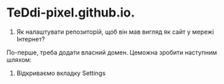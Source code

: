 # TeDdi-pixel.github.io.

1. Як налаштувати репозиторій, щоб він мав вигляд як сайт у
мережі Інтернет?

По-перше, треба додати власний домен. Цеможна зробити наступним шляхом:
  1) Відкриваємо вкладку Settings 
